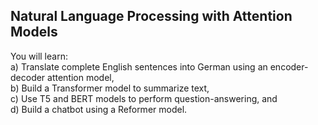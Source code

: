 ## Natural Language Processing with Attention Models 
You will learn:  
a) Translate complete English sentences into German using an encoder-decoder attention model,  
b) Build a Transformer model to summarize text,   
c) Use T5 and BERT models to perform question-answering, and  
d) Build a chatbot using a Reformer model.  
